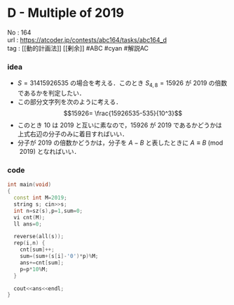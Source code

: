 # D - Multiple of 2019

No	: 164  
url	: https://atcoder.jp/contests/abc164/tasks/abc164_d  
tag	: [[動的計画法]] [[剰余]]  #ABC #cyan #解説AC 

### idea
- $S=31415926535$ の場合を考える．このとき $S_{4,8}=15926$ が $2019$ の倍数であるかを判定したい．
- この部分文字列を次のように考える．
  $$15926= \frac{15926535-535}{10^3}$$
- このとき $10$ は $2019$ と互いに素なので，$15926$ が $2019$ であるかどうかは上式右辺の分子のみに着目すればいい．
- 分子が $2019$ の倍数かどうかは，分子を $A-B$ と表したときに $A \equiv B \pmod{2019}$ となればいい．


### code
```cpp
int	main(void)
{
  const int M=2019;
  string s; cin>>s;
  int n=sz(s),p=1,sum=0;
  vi cnt(M);
  ll ans=0;

  reverse(all(s));
  rep(i,n) {
    cnt[sum]++;
    sum=(sum+(s[i]-'0')*p)%M;
    ans+=cnt[sum];
    p=p*10%M;
  }

  cout<<ans<<endl;
}
```